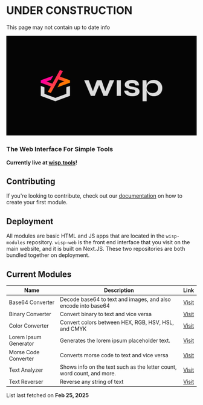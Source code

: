 # UNDER CONSTRUCTION

This page may not contain up to date info

![Logo](../assets/logo.png)

### The Web Interface For Simple Tools

**Currently live at [wisp.tools](https://www.wisp.tools/)!**

## Contributing

If you're looking to contribute, check out our [documentation](https://www.wisp.tools/docs) on how to create your first module.

## Deployment

All modules are basic HTML and JS apps that are located in the `wisp-modules` repository. `wisp-web` is the front end interface that you visit on the main website, and it is built on Next.JS. These two repositories are both bundled together on deployment.

## Current Modules
| Name | Description | Link |
| --- | --- | --- |
| Base64 Converter | Decode base64 to text and images, and also encode into base64 | [Visit](https://www.wisp.tools/mod/base64) |
| Binary Converter | Convert binary to text and vice versa | [Visit](https://www.wisp.tools/mod/binary) |
| Color Converter | Convert colors between HEX, RGB, HSV, HSL, and CMYK | [Visit](https://www.wisp.tools/mod/color-converter) |
| Lorem Ipsum Generator | Generates the lorem ipsum placeholder text. | [Visit](https://www.wisp.tools/mod/lorem-ipsum) |
| Morse Code Converter | Converts morse code to text and vice versa | [Visit](https://www.wisp.tools/mod/morse) |
| Text Analyzer | Shows info on the text such as the letter count, word count, and more. | [Visit](https://www.wisp.tools/mod/text-analyzer) |
| Text Reverser | Reverse any string of text | [Visit](https://www.wisp.tools/mod/text-reverse) |


List last fetched on **Feb 25, 2025**
